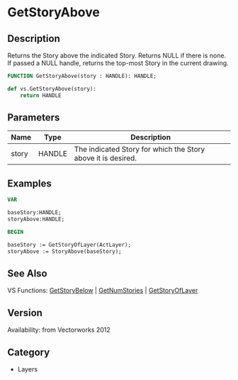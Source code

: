 # GetStoryAbove

## Description
Returns the Story above the indicated Story. Returns NULL if there is none. If passed a NULL handle, returns the top-most Story in the current drawing.

```pascal
FUNCTION GetStoryAbove(story : HANDLE): HANDLE;
```

```python
def vs.GetStoryAbove(story):
    return HANDLE
```

## Parameters
|Name|Type|Description|
|---|---|---|
|story|HANDLE|The indicated Story for which the Story above it is desired.|

## Examples
```pascal
VAR

baseStory:HANDLE;
storyAbove:HANDLE;

BEGIN

baseStory := GetStoryOfLayer(ActLayer);
storyAbove := StoryAbove(baseStory);
```

## See Also
VS Functions:
[GetStoryBelow](GetStoryBelow.md) 
| [GetNumStories](GetNumStories.md) 
| [GetStoryOfLayer](GetStoryOfLayer.md)

## Version
Availability: from Vectorworks 2012

## Category
* Layers

